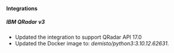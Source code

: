 
#### Integrations

##### IBM QRadar v3

- Updated the integration to support QRadar API 17.0
- Updated the Docker image to: *demisto/python3:3.10.12.62631*.
